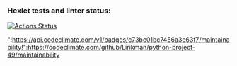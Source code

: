 ### Hexlet tests and linter status:
[![Actions Status](https://github.com/Lirikman/python-project-49/actions/workflows/hexlet-check.yml/badge.svg)](https://github.com/Lirikman/python-project-49/actions)

"!https://api.codeclimate.com/v1/badges/c73bc01bc7456a3e63f7/maintainability!":https://codeclimate.com/github/Lirikman/python-project-49/maintainability
